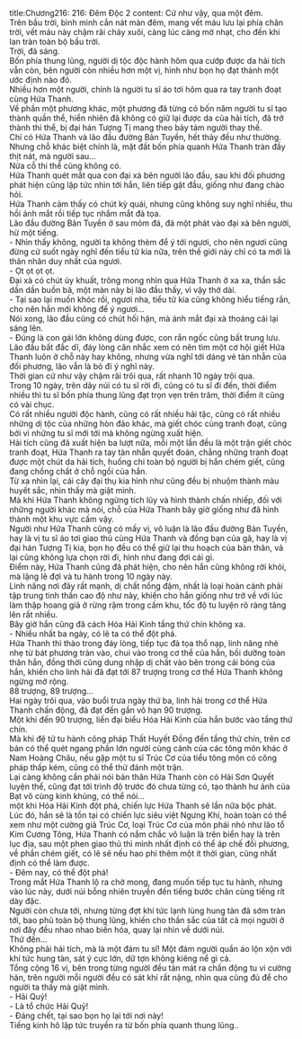 title:Chương216: 216: Đêm Độc 2
content:
Cứ như vậy, qua một đêm.<br>Trên bầu trời, bình minh cắn nát màn đêm, mang vết máu lưu lại phía chân trời, vết máu này chậm rãi chảy xuôi, càng lúc càng mờ nhạt, cho đến khi lan tràn toàn bộ bầu trời.<br>Trời, đã sáng.<br>Bốn phía thung lũng, người dị tộc độc hành hôm qua cướp được da hải tích vẫn còn, bên người còn nhiều hơn một vị, hình như bọn họ đạt thành một ước định nào đó.<br>Nhiều hơn một người, chính là người tu sĩ áo tơi hôm qua ra tay tranh đoạt cùng Hứa Thanh.<br>Về phần một phương khác, một phương đã từng có bốn năm người tu sĩ tạo thành quần thể, hiển nhiên đã không có giữ lại được da của hải tích, đã trở thành thi thể, bị đại hán Tượng Tị mang theo bảy tám người thay thế.<br>Chỉ có Hứa Thanh và lão đầu đường Bản Tuyền, hết thảy đều như thường.<br>Nhưng chỗ khác biệt chính là, mặt đất bốn phía quanh Hứa Thanh tràn đầy thịt nát, mà người sau...<br>Nửa cỗ thi thể cũng không có.<br>Hứa Thanh quét mắt qua con đại xà bên người lão đầu, sau khi đối phương phát hiện cũng lập tức nhìn tới hắn, liên tiếp gật đầu, giống như đang chào hỏi.<br>Hứa Thanh cảm thấy có chút kỳ quái, nhưng cũng không suy nghĩ nhiều, thu hồi ánh mắt rồi tiếp tục nhắm mắt đả tọa.<br>Lão đầu đường Bản Tuyền ở sau mỏm đá, đá một phát vào đại xà bên người, hừ một tiếng.<br>- Nhìn thấy không, người ta không thèm để ý tới ngươi, cho nên ngươi cũng đừng cứ suốt ngày nghĩ đến tiểu tử kia nữa, trên thế giới này chỉ có ta mới là thân nhân duy nhất của ngươi.<br>- Ọt ọt ọt ọt.<br>Đại xà có chút ủy khuất, trông mong nhìn qua Hứa Thanh ở xa xa, thần sắc dần dần buồn bã, một màn này bị lão đầu thấy, vì vậy thở dài.<br>- Tại sao lại muốn khóc rồi, ngươi nha, tiểu tử kia cũng không hiểu tiếng rắn, cho nên hắn mới không để ý ngươi...<br>Nói xong, lão đầu cũng có chút hối hận, mà ánh mắt đại xà thoáng cái lại sáng lên.<br>- Đúng là con gái lớn không dùng được, con rắn ngốc cũng bất trung lưu.<br>Lão đầu bất đắc dĩ, đáy lòng cân nhắc xem có nên tìm một cơ hội giết Hứa Thanh luôn ở chỗ này hay không, nhưng vừa nghĩ tới dáng vẻ tàn nhẫn của đối phương, lão vẫn là bỏ đi ý nghĩ này.<br>Thời gian cứ như vậy chậm rãi trôi qua, rất nhanh 10 ngày trôi qua.<br>Trong 10 ngày, trên dãy núi có tu sĩ rời đi, cũng có tu sĩ đi đến, thời điểm nhiều thì tu sĩ bốn phía thung lũng đạt trọn vẹn trên trăm, thời điểm ít cũng có vài chục.<br>Có rất nhiều người độc hành, cũng có rất nhiều hải tặc, cũng có rất nhiều những dị tộc của những hòn đảo khác, mà giết chóc cùng tranh đoạt, cũng bởi vì những tu sĩ mới tới mà không ngừng xuất hiện.<br>Hải tích cũng đã xuất hiện ba lượt nữa, mỗi một lần đều là một trận giết chóc tranh đoạt, Hứa Thanh ra tay tàn nhẫn quyết đoán, chẳng những tranh đoạt được một chút da hải tích, huống chi toàn bộ người bị hắn chém giết, cũng đang chồng chất ở chỗ ngồi của hắn.<br>Từ xa nhìn lại, cái cây đại thụ kia hình như cũng đều bị nhuộm thành màu huyết sắc, nhìn thấy mà giật mình.<br>Mà khi Hứa Thanh không ngừng tích lũy và hình thành chấn nhiếp, đối với những người khác mà nói, chỗ của Hứa Thanh bây giờ giống như đã hình thành một khu vực cấm vậy.<br>Người như Hứa Thanh cũng có mấy vị, vô luận là lão đầu đường Bản Tuyền, hay là vị tu sĩ áo tơi giao thủ cùng Hứa Thanh và đồng bạn của gã, hay là vị đại hán Tượng Tị kia, bọn họ đều có thể giữ lại thu hoạch của bản thân, vả lại cũng không lựa chọn rời đi, hình như đang đợi cái gì.<br>Điểm này, Hứa Thanh cũng đã phát hiện, cho nên hắn cũng không rời khỏi, mà lặng lẽ đợi và tu hành trong 10 ngày này.<br>Linh năng nơi đây rất mạnh, dị chất nồng đậm, nhất là loại hoàn cảnh phải tập trung tinh thần cao độ như này, khiến cho hắn giống như trở về với lúc làm thập hoang giả ở rừng rậm trong cấm khu, tốc độ tu luyện rõ ràng tăng lên rất nhiều.<br>Bây giờ hắn cũng đã cách Hóa Hải Kinh tầng thứ chín không xa.<br>- Nhiều nhất ba ngày, có lẽ ta có thể đột phá.<br>Hứa Thanh thì thào trong đáy lòng, tiếp tục đả tọa thổ nạp, linh năng nhè nhẹ từ bát phương tràn vào, chui vào trong cơ thể của hắn, bồi dưỡng toàn thân hắn, đồng thời cũng dung nhập dị chất vào bên trong cái bóng của hắn, khiến cho linh hải đã đạt tới 87 trượng trong cơ thể Hứa Thanh không ngừng mở rộng.<br>88 trượng, 89 trượng...<br>Hai ngày trôi qua, vào buổi trưa ngày thứ ba, linh hải trong cơ thể Hứa Thanh chấn động, đã đạt đến gần vô hạn 90 trượng.<br>Một khi đến 90 trượng, liền đại biểu Hóa Hải Kinh của hắn bước vào tầng thứ chín.<br>Mà khi đệ tử tu hành công pháp Thất Huyết Đồng đến tầng thứ chín, trên cơ bản có thể quét ngang phần lớn người cùng cảnh của các tông môn khác ở Nam Hoàng Châu, nếu gặp một tu sĩ Trúc Cơ của tiểu tông môn có công pháp thấp kém, cũng có thể thử đánh một trận.<br>Lại càng không cần phải nói bản thân Hứa Thanh còn có Hải Sơn Quyết luyện thể, cũng đạt tới trình độ trước đó chưa từng có, tạo thành hư ảnh của Bạt vô cùng kinh khủng, có thể nói...<br>một khi Hóa Hải Kinh đột phá, chiến lực Hứa Thanh sẽ lần nữa bộc phát.<br>Lúc đó, hắn sẽ là tồn tại có chiến lực siêu việt Ngưng Khí, hoàn toàn có thể xem như một cường giả Trúc Cơ, loại Trúc Cơ của môn phái nhỏ như lão tổ Kim Cương Tông, Hứa Thanh có nắm chắc vô luận là trên biển hay là trên lục địa, sau một phen giao thủ thì mình nhất định có thể áp chế đối phương, về phần chém giết, có lẽ sẽ nếu hao phí thêm một ít thời gian, cũng nhất định có thể làm được.<br>- Đêm nay, có thể đột phá!<br>Trong mắt Hứa Thanh lộ ra chờ mong, đang muốn tiếp tục tu hành, nhưng vào lúc này, dưới núi bỗng nhiên truyền đến tiếng bước chân cùng tiếng rít dày đặc.<br>Người còn chưa tới, nhưng từng đợt khí tức lạnh lùng hung tàn đã sớm tràn tới, bao phủ toàn bộ thung lũng, khiến cho thần sắc của tất cả mọi người ở nơi đây đều nhao nhao biến hóa, quay lại nhìn về dưới núi.<br>Thứ đến...<br>Không phải hải tích, mà là một đám tu sĩ! Một đám người quần áo lộn xộn với khí tức hung tàn, sát ý cực lớn, dữ tợn không kiêng nể gì cả.<br>Tổng cộng 16 vị, bên trong từng người đều tản mát ra chấn động tu vi cường hãn, trên người mỗi người đều có sát khí rất nặng, nhìn qua cũng đủ để cho người ta thấy mà giật mình.<br>- Hải Quỷ!<br>- Là tổ chức Hải Quỷ!<br>- Đáng chết, tại sao bọn họ lại tới nơi này!<br>Tiếng kinh hô lập tức truyền ra từ bốn phía quanh thung lũng..<br>